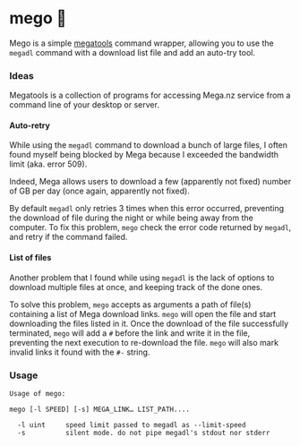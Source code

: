 # mego 💾

Mego is a simple [megatools](https://github.com/megous/megatools) command wrapper, allowing you to use the `megadl` command with a download list file and add an auto-try tool.

### Ideas

Megatools is a collection of programs for accessing Mega.nz service from a command line of your desktop or server.

#### Auto-retry

While using the `megadl` command to download a bunch of large files, I often found myself being blocked by Mega because I exceeded the bandwidth limit (aka. error 509).

Indeed, Mega allows users to download a few (apparently not fixed) number of GB per day (once again, apparently not fixed).

By default `megadl` only retries 3 times when this error occurred, preventing the download of file during the night or while being away from the computer. To fix this problem, `mego` check the error code returned by `megadl`, and retry if the command failed.

#### List of files

Another problem that I found while using `megadl` is the lack of options to download multiple files at once, and keeping track of the done ones.

To solve this problem, `mego` accepts as arguments a path of file(s) containing a list of Mega download links. `mego` will open the file and start downloading the files listed in it. Once the download of the file successfully terminated, `mego` will add a `#` before the link and write it in the file, preventing the next execution to re-download the file. `mego` will also mark invalid links it found with the `#-` string.

### Usage

```
Usage of mego:

mego [-l SPEED] [-s] MEGA_LINK… LIST_PATH....

  -l uint     speed limit passed to megadl as --limit-speed
  -s          silent mode. do not pipe megadl's stdout nor stderr
```
